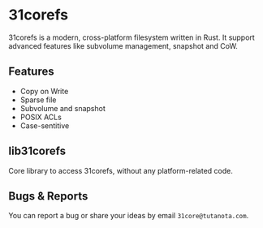# 31corefs

31corefs is a modern, cross-platform filesystem written in Rust. It support advanced features like subvolume management, snapshot and CoW.

## Features

* Copy on Write
* Sparse file
* Subvolume and snapshot
* POSIX ACLs
* Case-sentitive

## lib31corefs

Core library to access 31corefs, without any platform-related code.

## Bugs & Reports

You can report a bug or share your ideas by email `31core@tutanota.com`.
